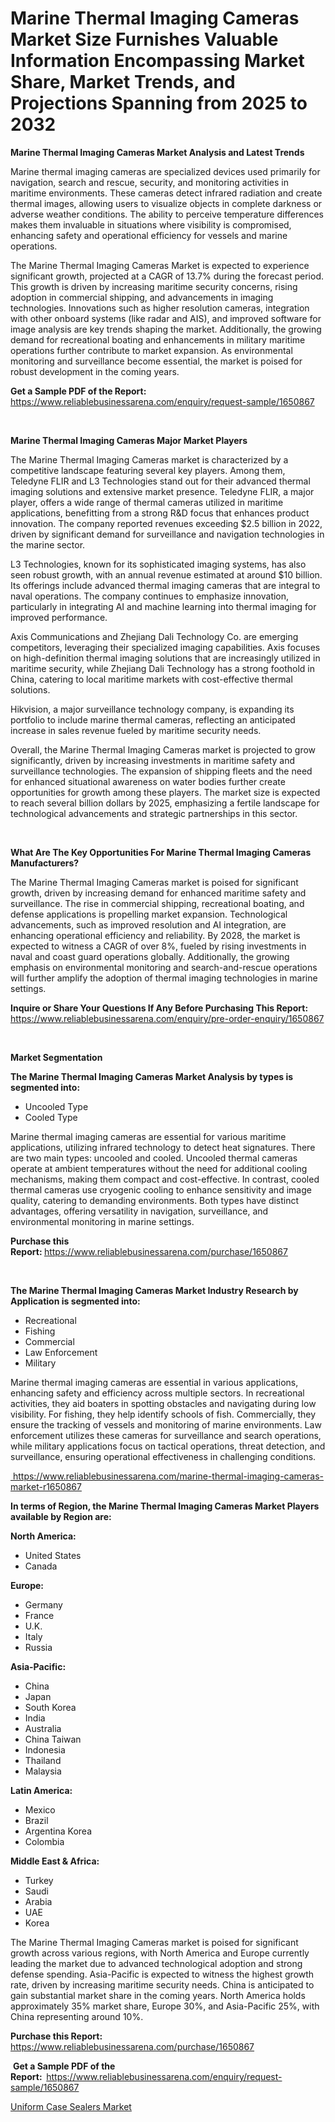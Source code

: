 <p><h1>Marine Thermal Imaging Cameras Market Size Furnishes Valuable Information Encompassing Market Share, Market Trends, and Projections Spanning from 2025 to 2032</h1></p><p><strong>Marine Thermal Imaging Cameras Market Analysis and Latest Trends</strong></p>
<p><p>Marine thermal imaging cameras are specialized devices used primarily for navigation, search and rescue, security, and monitoring activities in maritime environments. These cameras detect infrared radiation and create thermal images, allowing users to visualize objects in complete darkness or adverse weather conditions. The ability to perceive temperature differences makes them invaluable in situations where visibility is compromised, enhancing safety and operational efficiency for vessels and marine operations.</p><p>The Marine Thermal Imaging Cameras Market is expected to experience significant growth, projected at a CAGR of 13.7% during the forecast period. This growth is driven by increasing maritime security concerns, rising adoption in commercial shipping, and advancements in imaging technologies. Innovations such as higher resolution cameras, integration with other onboard systems (like radar and AIS), and improved software for image analysis are key trends shaping the market. Additionally, the growing demand for recreational boating and enhancements in military maritime operations further contribute to market expansion. As environmental monitoring and surveillance become essential, the market is poised for robust development in the coming years.</p></p>
<p><strong>Get a Sample PDF of the Report:&nbsp;</strong> <a href="https://www.reliablebusinessarena.com/enquiry/request-sample/1650867?utm_campaign=2515&utm_medium=2&utm_source=Github&utm_content=ia&utm_term=23032025&utm_id=marine-thermal-imaging-cameras">https://www.reliablebusinessarena.com/enquiry/request-sample/1650867</a></p>
<p>&nbsp;</p>
<p><strong>Marine Thermal Imaging Cameras Major Market Players</strong></p>
<p><p>The Marine Thermal Imaging Cameras market is characterized by a competitive landscape featuring several key players. Among them, Teledyne FLIR and L3 Technologies stand out for their advanced thermal imaging solutions and extensive market presence. Teledyne FLIR, a major player, offers a wide range of thermal cameras utilized in maritime applications, benefitting from a strong R&D focus that enhances product innovation. The company reported revenues exceeding $2.5 billion in 2022, driven by significant demand for surveillance and navigation technologies in the marine sector.</p><p>L3 Technologies, known for its sophisticated imaging systems, has also seen robust growth, with an annual revenue estimated at around $10 billion. Its offerings include advanced thermal imaging cameras that are integral to naval operations. The company continues to emphasize innovation, particularly in integrating AI and machine learning into thermal imaging for improved performance.</p><p>Axis Communications and Zhejiang Dali Technology Co. are emerging competitors, leveraging their specialized imaging capabilities. Axis focuses on high-definition thermal imaging solutions that are increasingly utilized in maritime security, while Zhejiang Dali Technology has a strong foothold in China, catering to local maritime markets with cost-effective thermal solutions. </p><p>Hikvision, a major surveillance technology company, is expanding its portfolio to include marine thermal cameras, reflecting an anticipated increase in sales revenue fueled by maritime security needs.</p><p>Overall, the Marine Thermal Imaging Cameras market is projected to grow significantly, driven by increasing investments in maritime safety and surveillance technologies. The expansion of shipping fleets and the need for enhanced situational awareness on water bodies further create opportunities for growth among these players. The market size is expected to reach several billion dollars by 2025, emphasizing a fertile landscape for technological advancements and strategic partnerships in this sector.</p></p>
<p>&nbsp;</p>
<p><strong>What Are The Key Opportunities For Marine Thermal Imaging Cameras Manufacturers?</strong></p>
<p><p>The Marine Thermal Imaging Cameras market is poised for significant growth, driven by increasing demand for enhanced maritime safety and surveillance. The rise in commercial shipping, recreational boating, and defense applications is propelling market expansion. Technological advancements, such as improved resolution and AI integration, are enhancing operational efficiency and reliability. By 2028, the market is expected to witness a CAGR of over 8%, fueled by rising investments in naval and coast guard operations globally. Additionally, the growing emphasis on environmental monitoring and search-and-rescue operations will further amplify the adoption of thermal imaging technologies in marine settings.</p></p>
<p><strong>Inquire or Share Your Questions If Any Before Purchasing This Report:</strong> <a href="https://www.reliablebusinessarena.com/enquiry/pre-order-enquiry/1650867?utm_campaign=2515&utm_medium=2&utm_source=Github&utm_content=ia&utm_term=23032025&utm_id=marine-thermal-imaging-cameras">https://www.reliablebusinessarena.com/enquiry/pre-order-enquiry/1650867</a></p>
<p>&nbsp;</p>
<p><strong>Market Segmentation</strong></p>
<p><strong>The Marine Thermal Imaging Cameras Market Analysis by types is segmented into:</strong></p>
<p><ul><li>Uncooled Type</li><li>Cooled Type</li></ul></p>
<p><p>Marine thermal imaging cameras are essential for various maritime applications, utilizing infrared technology to detect heat signatures. There are two main types: uncooled and cooled. Uncooled thermal cameras operate at ambient temperatures without the need for additional cooling mechanisms, making them compact and cost-effective. In contrast, cooled thermal cameras use cryogenic cooling to enhance sensitivity and image quality, catering to demanding environments. Both types have distinct advantages, offering versatility in navigation, surveillance, and environmental monitoring in marine settings.</p></p>
<p><strong>Purchase this Report:&nbsp;</strong><a href="https://www.reliablebusinessarena.com/purchase/1650867?utm_campaign=2515&utm_medium=2&utm_source=Github&utm_content=ia&utm_term=23032025&utm_id=marine-thermal-imaging-cameras">https://www.reliablebusinessarena.com/purchase/1650867</a></p>
<p>&nbsp;</p>
<p><strong>The Marine Thermal Imaging Cameras Market Industry Research by Application is segmented into:</strong></p>
<p><ul><li>Recreational</li><li>Fishing</li><li>Commercial</li><li>Law Enforcement</li><li>Military</li></ul></p>
<p><p>Marine thermal imaging cameras are essential in various applications, enhancing safety and efficiency across multiple sectors. In recreational activities, they aid boaters in spotting obstacles and navigating during low visibility. For fishing, they help identify schools of fish. Commercially, they ensure the tracking of vessels and monitoring of marine environments. Law enforcement utilizes these cameras for surveillance and search operations, while military applications focus on tactical operations, threat detection, and surveillance, ensuring operational effectiveness in challenging conditions.</p></p>
<p><a href="https://www.reliablebusinessarena.com/marine-thermal-imaging-cameras-market-r1650867?utm_campaign=2515&utm_medium=2&utm_source=Github&utm_content=ia&utm_term=23032025&utm_id=marine-thermal-imaging-cameras">&nbsp;https://www.reliablebusinessarena.com/marine-thermal-imaging-cameras-market-r1650867</a></p>
<p><strong>In terms of Region, the Marine Thermal Imaging Cameras Market Players available by Region are:</strong></p>
<p>
    <p> <strong> North America: </strong>
        <ul>
            <li>United States</li>
            <li>Canada</li>
        </ul>
        </p> 
    <p> <strong> Europe: </strong>
        <ul>
            <li>Germany</li>
            <li>France</li>
            <li>U.K.</li>
            <li>Italy</li>
            <li>Russia</li>
        </ul>
        </p> 
    <p> <strong> Asia-Pacific: </strong>
        <ul>
            <li>China</li>
            <li>Japan</li>
            <li>South Korea</li>
            <li>India</li>
            <li>Australia</li>
            <li>China Taiwan</li>
            <li>Indonesia</li>
            <li>Thailand</li>
            <li>Malaysia</li>
        </ul>
        </p> 
    <p> <strong> Latin America: </strong>
        <ul>
            <li>Mexico</li>
            <li>Brazil</li>
            <li>Argentina Korea</li>
            <li>Colombia</li>
        </ul>
        </p> 
    <p> <strong> Middle East & Africa: </strong>
        <ul>
            <li>Turkey</li>
            <li>Saudi</li>
            <li>Arabia</li>
            <li>UAE</li>
            <li>Korea</li>
        </ul>
    </p>
    </p>
<p><p>The Marine Thermal Imaging Cameras market is poised for significant growth across various regions, with North America and Europe currently leading the market due to advanced technological adoption and strong defense spending. Asia-Pacific is expected to witness the highest growth rate, driven by increasing maritime security needs. China is anticipated to gain substantial market share in the coming years. North America holds approximately 35% market share, Europe 30%, and Asia-Pacific 25%, with China representing around 10%.</p></p>
<p><strong>Purchase this Report: </strong><a href="https://www.reliablebusinessarena.com/purchase/1650867?utm_campaign=2515&utm_medium=2&utm_source=Github&utm_content=ia&utm_term=23032025&utm_id=marine-thermal-imaging-cameras">https://www.reliablebusinessarena.com/purchase/1650867</a></p>
<p>&nbsp;<strong>Get a Sample PDF of the Report:&nbsp;&nbsp;</strong><a href="https://www.reliablebusinessarena.com/enquiry/request-sample/1650867?utm_campaign=2515&utm_medium=2&utm_source=Github&utm_content=ia&utm_term=23032025&utm_id=marine-thermal-imaging-cameras">https://www.reliablebusinessarena.com/enquiry/request-sample/1650867</a></p>
<p><strong></strong></p>
<p><p><a href="https://github.com/leopardmicheal7019/Market-Research-Report-List-1/blob/main/uniform-case-sealers-market.md?utm_campaign=2515&utm_medium=2&utm_source=Github&utm_content=ia&utm_term=23032025&utm_id=marine-thermal-imaging-cameras">Uniform Case Sealers Market</a></p></p>
